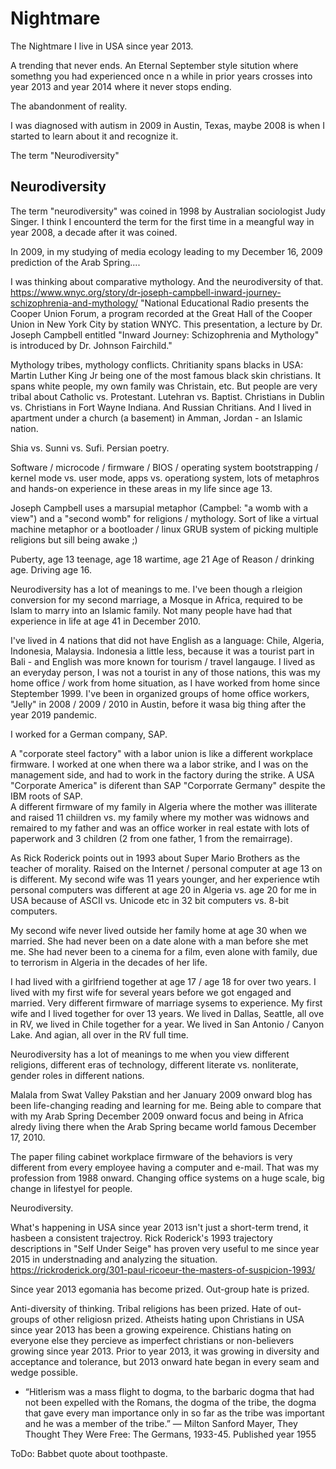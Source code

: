 # Nightmare

The Nightmare I live in USA since year 2013.

A trending that never ends. An Eternal September style sitution where somethng you had experienced once n a while in prior years crosses into year 2013 and year 2014 where it never stops ending.

The abandonment of reality.

I was diagnosed with autism in 2009 in Austin, Texas, maybe 2008 is when I started to learn about it and recognize it. 

The term "Neurodiversity" 

## Neurodiversity

The term "neurodiversity" was coined in 1998 by Australian sociologist Judy Singer. I think I encounterd the term for the first time in a meangful way in year 2008, a decade after it was coined.

In 2009, in my studying of media ecology leading to my December 16, 2009 prediction of the Arab Spring....

I was thinking about comparative mythology. And the neurodiversity of that. https://www.wnyc.org/story/dr-joseph-campbell-inward-journey-schizophrenia-and-mythology/ "National Educational Radio presents the Cooper Union Forum, a program recorded at the Great Hall of the Cooper Union in New York City by station WNYC. This presentation, a lecture by Dr. Joseph Campbell entitled "Inward Journey: Schizophrenia and Mythology" is introduced by Dr. Johnson Fairchild."

Mythology tribes, mythology conflicts. Chritianity spans blacks in USA: Martin Luther King Jr being one of the most famous black skin christians. It spans white people, my own family was Christain, etc. But people are very tribal about Catholic vs. Protestant. Lutehran vs. Baptist. Christians in Dublin vs. Christians in Fort Wayne Indiana. And Russian Chritians. And I lived in apartment under a church (a basement) in Amman, Jordan - an Islamic nation.

Shia vs. Sunni vs. Sufi. Persian poetry.

Software / microcode / firmware / BIOS / operating system bootstrapping / kernel mode vs. user mode, apps vs. operationg system, lots of metaphros and hands-on experience in these areas in my life since age 13.

Joseph Campbell uses a marsupial metaphor (Campbel: "a womb with a view") and a "second womb" for religions / mythology. Sort of like a virtual machine metaphor or a bootloader / linux GRUB system of picking multiple religions but sill being awake ;)

Puberty, age 13 teenage, age 18 wartime, age 21 Age of Reason / drinking age. Driving age 16.

Neurodiversity has a lot of meanings to me. I've been though a rleigion conversion for my second marriage, a Mosque in Africa, required to be Islam to marry into an Islamic family. Not many people have had that experience in life at age 41 in December 2010.

I've lived in 4 nations that did not have English as a language: Chile, Algeria, Indonesia, Malaysia. Indonesia a little less, because it was a tourist part in Bali - and English was more known for tourism / travel langauge. I lived as an everyday person, I was not a tourist in any of those nations, this was my home office / work from home situation, as I have worked from home since Steptember 1999. I've been in organized groups of home office workers, "Jelly" in 2008 / 2009 / 2010 in Austin, before it wasa big thing after the year 2019 pandemic.

I worked for a German company, SAP.

A "corporate steel factory" with a labor union is like a different workplace firmware. I worked at one when there wa a labor strike, and I was on the management side, and had to work in the factory during the strike. 
A USA "Corporate America" is diferent than SAP "Corporrate Germany" despite the IBM roots of SAP.  
A different firmware of my family in Algeria where the mother was illiterate and raised 11 chiildren vs. my family where my mother was widnows and remaired to my father and was an office worker in real estate with lots of paperwork and 3 children (2 from one father, 1 from the remairrage).

As Rick Roderick points out in 1993 about Super Mario Brothers as the teacher of morality. Raised on the Internet / personal computer at age 13 on is different. My second wife was 11 years younger, and her experience wtih personal computers was different at age 20 in Algeria vs. age 20 for me in USA because of ASCII vs. Unicode etc in 32 bit computers vs. 8-bit computers.

My second wife never lived outside her family home at age 30 when we married. She had never been on a date alone with a man before she met me. She had never been to a cinema for a film, even alone with family, due to terrorism in Algeria in the decades of her life.

I had lived with a girlfriend together at age 17 / age 18 for over two years. I lived with my first wife for several years before we got engaged and married. Very different firmware of marriage sysems to experience. My first wife and I lived together for over 13 years. We lived in Dallas, Seattle, all ove in RV, we lived in Chile together for a year. We lived in San Antonio / Canyon Lake. And agian, all over in the RV full time.

Neurodiversity has a lot of meanings to me when you view different religions, different eras of technology, different literate vs. nonliterate, gender roles in different nations.

Malala from Swat Valley Pakstian and her January 2009 onward blog has been life-changing reading and learning for me. Being able to compare that with my Arab Spring December 2009 onward focus and being in Africa alredy  living there when the Arab Spring became world famous December 17, 2010. 

The paper filing cabinet workplace firmware of the behaviors is very different from every employee having a computer and e-mail. That was my profession from 1988 onward. Changing office systems on a huge scale, big change in lifestyel for people.

Neurodiversity.

What's happening in USA since year 2013 isn't just a short-term trend, it hasbeen a consistent trajectroy.  Rick Roderick's 1993 trajectory descriptions in "Self Under Seige" has proven very useful to me since year 2015 in understnading and analyzing the situation. https://rickroderick.org/301-paul-ricoeur-the-masters-of-suspicion-1993/

Since year 2013 egomania has become prized. Out-group hate is prized.

Anti-diversity of thinking. Tribal religions has been prized. Hate of out-groups of other religiosn prized. Atheists hating upon Christians in USA since year 2013 has been a growing expeirence. Chistians hating on everyone else they percieve as imperfect christians or non-believers growing since year 2013.  Prior to year 2013, it was growing in diversity and acceptance and tolerance, but 2013 onward hate began in every seam and wedge possible.

* “Hitlerism was a mass flight to dogma, to the barbaric dogma that had not been expelled with the Romans, the dogma of the tribe, the dogma that gave every man importance only in so far as the tribe was important and he was a member of the tribe.”
― Milton Sanford Mayer, They Thought They Were Free: The Germans, 1933-45. Published year 1955

ToDo: Babbet quote about toothpaste.

